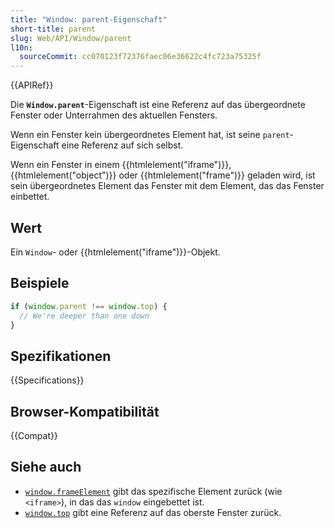 ```yaml
---
title: "Window: parent-Eigenschaft"
short-title: parent
slug: Web/API/Window/parent
l10n:
  sourceCommit: cc070123f72376faec06e36622c4fc723a75325f
---
```


{{APIRef}}

Die **`Window.parent`**-Eigenschaft ist eine Referenz auf das übergeordnete
Fenster oder Unterrahmen des aktuellen Fensters.

Wenn ein Fenster kein übergeordnetes Element hat, ist seine `parent`-Eigenschaft eine Referenz
auf sich selbst.

Wenn ein Fenster in einem {{htmlelement("iframe")}}, {{htmlelement("object")}} oder
{{htmlelement("frame")}} geladen wird, ist sein übergeordnetes Element das Fenster mit dem Element, das das
Fenster einbettet.

## Wert

Ein `Window`- oder {{htmlelement("iframe")}}-Objekt.

## Beispiele

```js
if (window.parent !== window.top) {
  // We're deeper than one down
}
```

## Spezifikationen

{{Specifications}}

## Browser-Kompatibilität

{{Compat}}

## Siehe auch

- [`window.frameElement`](/de/docs/Web/API/Window/frameElement) gibt das spezifische Element zurück (wie
  `<iframe>`), in das das `window` eingebettet ist.
- [`window.top`](/de/docs/Web/API/Window/top) gibt eine Referenz auf das oberste Fenster zurück.
